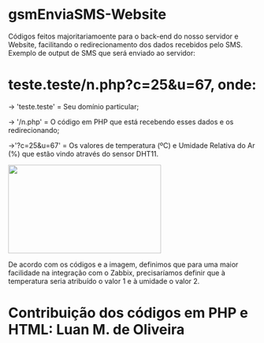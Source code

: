 # gsmEnviaSMS-Website

Códigos feitos majoritariamoente para o back-end do nosso servidor e Website, facilitando o redirecionamento dos dados recebidos pelo SMS. Exemplo de output de SMS que será enviado ao servidor:

# teste.teste/n.php?c=25&u=67, onde:

-> 'teste.teste' = Seu domínio particular;

-> '/n.php' = O código em PHP que está recebendo esses dados e os redirecionando;

->'?c=25&u=67' = Os valores de temperatura (ºC) e Umidade Relativa do Ar (%) que estão vindo através do sensor DHT11.

<img src=".png" width="310" height="180"> 

De acordo com os códigos e a imagem, definimos que para uma maior facilidade na integração com o Zabbix, precisaríamos definir que à temperatura seria atribuído o valor 1 e à umidade o valor 2.
                                               
# Contribuição dos códigos em PHP e HTML: Luan M. de Oliveira
